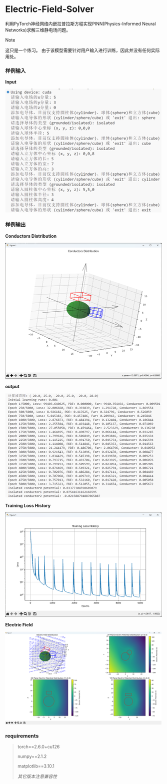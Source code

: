 # Electric-Field-Solver

利用PyTorch神经网络内嵌拉普拉斯方程实现PINN(Physics-Informed Neural Networks)求解三维静电场问题。

> [!note]
> 这只是一个练习。
> 由于该模型需要针对用户输入进行训练，因此并没有任何实际用处。

### **样例输入**

**Input**

<img src="image\02\Input.png" width=500/>

### **样例输出**

**Conductors Distribution**

<img src="image/02/Conductors%20Distribution.png" width=500/>

**output**

<img src="image\02\Output.png" width=500/>

**Training Loss History**

<img src="image\02\Training Loss History.png" width=500/>

**Electric Field**

<img src="image\02\Electric Field.png" width=500/>

### **requirements**
> torch==2.6.0+cu126
>
> numpy==2.1.2
>
> matplotlib==3.10.1
>
> *其它版本注意兼容性*
